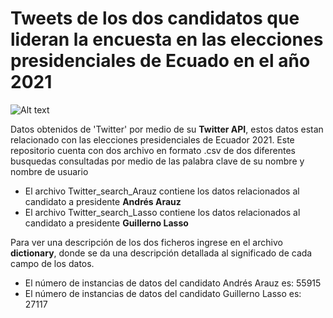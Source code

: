 # Tweets de los dos candidatos que lideran la encuesta en las elecciones presidenciales de Ecuado en el año 2021

![Alt text](http://yeux.com.mx/ColumnaUniversitaria/wp-content/uploads/2014/11/tw-pol.jpg?raw=true)



Datos obtenidos de 'Twitter' por medio de su **Twitter API**, estos datos estan relacionado con las elecciones presidenciales de Ecuador 2021. 
Este repositorio cuenta con dos archivo en formato .csv de dos diferentes busquedas consultadas por medio de las palabra clave de su nombre y nombre de usuario
  * El archivo Twitter_search_Arauz contiene los datos relacionados al candidato a presidente **Andrés Arauz**
  * El archivo Twitter_search_Lasso contiene los datos relacionados al candidato a presidente **Guillerno Lasso**

Para ver una descripción de los dos ficheros ingrese en el archivo **dictionary**, donde se da una descripción detallada al significado de cada campo de los datos.

 * El número de instancias de datos del candidato Andrés Arauz es: 55915
 * El número de instancias de datos del candidato Guillerno Lasso es: 27117
